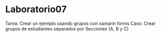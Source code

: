 # Laboratorio07
Tarea: Crear un ejemplo usando grupos con xamarin forms
Caso: Crear grupos de estudiantes separados por Secciones (A, B y C)

